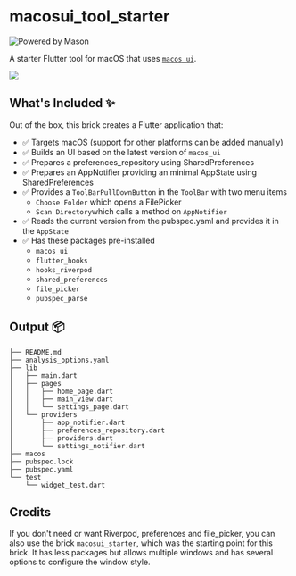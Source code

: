 # macosui_tool_starter

![Powered by Mason](https://img.shields.io/endpoint?url=https%3A%2F%2Ftinyurl.com%2Fmason-badge)

A starter Flutter tool for macOS that uses [`macos_ui`](https://pub.dev/packages/macos_ui).

<img src="https://github.com/schilken/macosui_tool_starter/tree/main/assets_for_readme/macosui_tool_starter-screenshot.png"/>


## What's Included ✨

Out of the box, this brick creates a Flutter application that:
- ✅ Targets macOS (support for other platforms can be added manually)
- ✅ Builds an UI based on the latest version of `macos_ui` 
- ✅ Prepares a preferences_repository using SharedPreferences 
- ✅ Prepares an AppNotifier providing an minimal AppState using SharedPreferences 
- ✅ Provides a `ToolBarPullDownButton` in the `ToolBar` with two menu items
  * `Choose Folder` which opens a FilePicker
  * `Scan Directory`which calls a method on `AppNotifier`
- ✅ Reads the current version from the pubspec.yaml and provides it in the `AppState`
- ✅ Has these packages pre-installed
  * `macos_ui` 
  * `flutter_hooks`
  * `hooks_riverpod`
  * `shared_preferences`
  * `file_picker`
  * `pubspec_parse`

## Output 📦
```
├── README.md
├── analysis_options.yaml
├── lib
│   ├── main.dart
│   ├── pages
│   │   ├── home_page.dart
│   │   ├── main_view.dart
│   │   └── settings_page.dart
│   └── providers
│       ├── app_notifier.dart
│       ├── preferences_repository.dart
│       ├── providers.dart
│       └── settings_notifier.dart
├── macos
├── pubspec.lock
├── pubspec.yaml
└── test
    └── widget_test.dart
```

## Credits 
If you don't need or want Riverpod, preferences and file_picker, you can also use the brick `macosui_starter`, 
which was the starting point for this brick. 
It has less packages but allows multiple windows and has several options to configure the window style. 